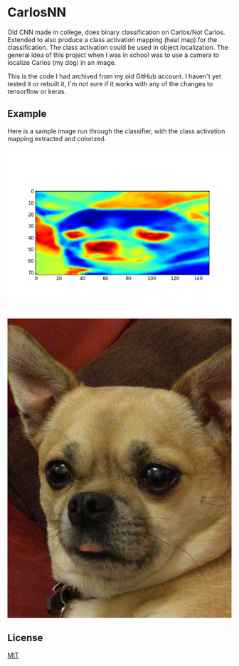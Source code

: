 # CarlosNN

Old CNN made in college, does binary classification on Carlos/Not Carlos. Extended to also produce a class activation mapping (heat map) for the classification. The class activation could be used in object localization. The general idea of this project when I was in school was to use a camera to localize Carlos (my dog) in an image. 

This is the code I had archived from my old GitHub account. I haven't yet tested it or rebuilt it, I'm not sure if it works with any of the changes to tensorflow or keras. 

## Example

Here is a sample image run through the classifier, with the class activation mapping extracted and colorized.

![Carlos CAM](https://github.com/blakeylakey/CarlosNN/blob/master/carlos_cam.png?raw=true)
![Carlos Regular](https://github.com/blakeylakey/CarlosNN/blob/master/carlos.jpg?raw=true )

## License
[MIT](https://github.com/blakeylakey/CarlosNN/blob/master/LICENSE)